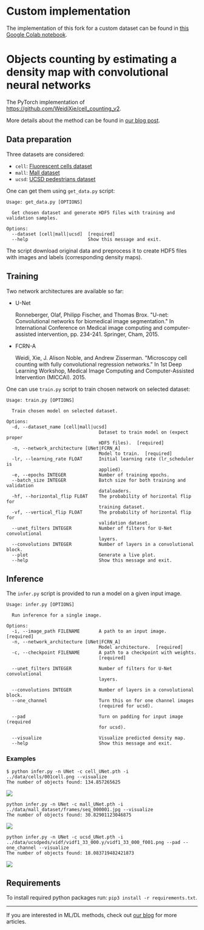 # Custom implementation

The implementation of this fork for a custom dataset can be found in [this Google Colab notebook](https://colab.research.google.com/drive/1pEv-rEBk4LcGEiz9jEAzYiAnUtqBJU_U?usp=sharing).

# Objects counting by estimating a density map with convolutional neural networks

The PyTorch implementation of https://github.com/WeidiXie/cell_counting_v2.

More details about the method can be found in [our blog post](https://neurosys.com/article/objects-counting-by-estimating-a-density-map-with-convolutional-neural-networks/).

## Data preparation

Three datasets are considered:

* `cell`: [Fluorescent cells dataset](http://www.robots.ox.ac.uk/~vgg/research/counting/index_org.html)
* `mall`: [Mall dataset](http://personal.ie.cuhk.edu.hk/~ccloy/downloads_mall_dataset.html)
* `ucsd`: [UCSD pedestrians dataset](http://www.svcl.ucsd.edu/projects/peoplecnt/)

One can get them using `get_data.py` script:

```
Usage: get_data.py [OPTIONS]

  Get chosen dataset and generate HDF5 files with training and validation samples.

Options:
  --dataset [cell|mall|ucsd]  [required]
  --help                      Show this message and exit.
```

The script download original data and preprocess it to create HDF5 files with images and labels (corresponding density maps).

## Training

Two network architectures are available so far:

* U-Net

    Ronneberger, Olaf, Philipp Fischer, and Thomas Brox. "U-net: Convolutional networks for biomedical image segmentation." In International Conference on Medical image computing and computer-assisted intervention, pp. 234-241. Springer, Cham, 2015.

* FCRN-A

    Weidi, Xie, J. Alison Noble, and Andrew Zisserman. "Microscopy cell counting with fully convolutional regression networks." In 1st Deep Learning Workshop, Medical Image Computing and Computer-Assisted Intervention (MICCAI). 2015.

One can use `train.py` script to train chosen network on selected dataset:

```
Usage: train.py [OPTIONS]

  Train chosen model on selected dataset.

Options:
  -d, --dataset_name [cell|mall|ucsd]
                                  Dataset to train model on (expect proper
                                  HDF5 files).  [required]
  -n, --network_architecture [UNet|FCRN_A]
                                  Model to train.  [required]
  -lr, --learning_rate FLOAT      Initial learning rate (lr_scheduler is
                                  applied).
  -e, --epochs INTEGER            Number of training epochs.
  --batch_size INTEGER            Batch size for both training and validation
                                  dataloaders.
  -hf, --horizontal_flip FLOAT    The probability of horizontal flip for
                                  training dataset.
  -vf, --vertical_flip FLOAT      The probability of horizontal flip for
                                  validation dataset.
  --unet_filters INTEGER          Number of filters for U-Net convolutional
                                  layers.
  --convolutions INTEGER          Number of layers in a convolutional block.
  --plot                          Generate a live plot.
  --help                          Show this message and exit.
```

## Inference

The `infer.py` script is provided to run a model on a given input image.

```
Usage: infer.py [OPTIONS]

  Run inference for a single image.

Options:
  -i, --image_path FILENAME       A path to an input image.  [required]
  -n, --network_architecture [UNet|FCRN_A]
                                  Model architecture.  [required]
  -c, --checkpoint FILENAME       A path to a checkpoint with weights.
                                  [required]

  --unet_filters INTEGER          Number of filters for U-Net convolutional
                                  layers.

  --convolutions INTEGER          Number of layers in a convolutional block.
  --one_channel                   Turn this on for one channel images
                                  (required for ucsd).

  --pad                           Turn on padding for input image (required
                                  for ucsd).

  --visualize                     Visualize predicted density map.
  --help                          Show this message and exit.
```

### Examples

```
$ python infer.py -n UNet -c cell_UNet.pth -i ../data/cells/001cell.png --visualize                                    
The number of objects found: 134.857265625
```

![](examples/example_cell.png)

```
python infer.py -n UNet -c mall_UNet.pth -i ../data/mall_dataset/frames/seq_000001.jpg --visualize                                    
The number of objects found: 30.82901123046875
```

![](examples/example_mall.png)

```
python infer.py -n UNet -c ucsd_UNet.pth -i ../data/ucsdpeds/vidf/vidf1_33_000.y/vidf1_33_000_f001.png --pad --one_channel --visualize
The number of objects found: 18.083719482421873
```

![](examples/example_ucsd.png)

## Requirements

To install required python packages run: `pip3 install -r requirements.txt`.

---

If you are interested in ML/DL methods, check out [our blog](https://neurosys.com/blog/category/rd/#blog-posts-blog-list) for more articles.
